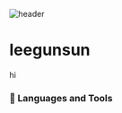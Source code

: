 ![header](https://capsule-render.vercel.app/api?type=waving&color=0:fad0c4,100:ffd1ff&text=Welcome!&height=330)
# leegunsun

hi
### 🤿 Languages and Tools
